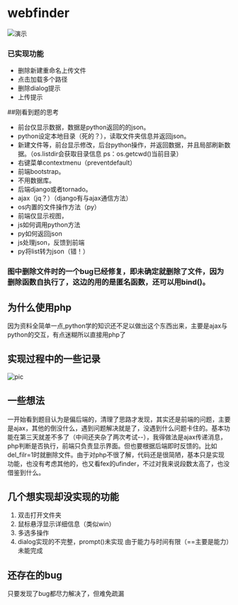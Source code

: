# webfinder
![演示](http://s1.momo.moda/2015/05/30/9232fe81225bcaef853ae32870a2b0fe.gif)
### 已实现功能
* 删除新建重命名上传文件
* 点击加载多个路径
* 删除dialog提示
* 上传提示

##刚看到题的思考
* 前台仅显示数据，数据是python返回的的json。
* python设定本地目录（死的？），读取文件夹信息并返回json。
* 新建文件等，前台显示修改，后台python操作，并返回数据，并且局部刷新数据。（os.listdir会获取目录信息  ps：os.getcwd()当前目录）
* 右键菜单contextmenu（preventdefault）
* 前端bootstrap。
* 不用数据库。
* 后端django或者tornado。
* ajax（jq？）（django有与ajax通信方法）
* os内置的文件操作方法（py）
* 前端仅显示视图，
* js如何调用python方法
* py如何返回json
* js处理json，反馈到前端
* py将list转为json（错！）

### 图中删除文件时的一个bug已经修复，即未确定就删除了文件，因为删除函数自执行了，这边的用的是匿名函数，还可以用bind()。

## 为什么使用php
因为资料全简单一点,python学的知识还不足以做出这个东西出来，主要是ajax与python的交互，有点迷糊所以直接用php了

## 实现过程中的一些记录
![pic](http://s1.momo.moda/2015/05/31/00ac8ed3b4327bdd4ebbebcb2ba10a00.jpg)

## 一些想法
一开始看到题目认为是偏后端的，清理了思路才发现，其实还是前端的问题，主要是ajax，其他的倒没什么，遇到问题解决就是了，没遇到什么问题卡住的。基本功能在第三天就差不多了（中间还夹杂了两次考试--），我得做法是ajax传递消息，php判断是否执行，前端只负责显示界面。但也要根据后端即时反馈的。比如del_filr=1时就删除文件。由于对php不很了解，代码还是很简陋，基本只是实现功能，也没有考虑其他的，也又看fex的ufinder，不过对我来说段数太高了，也没借鉴到什么。

## 几个想实现却没实现的功能
1. 双击打开文件夹
2. 鼠标悬浮显示详细信息（类似win）
3. 多选多操作
4. dialog实现的不完整，prompt()未实现
由于能力与时间有限（==主要是能力）未能完成

## 还存在的bug
只要发现了bug都尽力解决了，但难免疏漏
